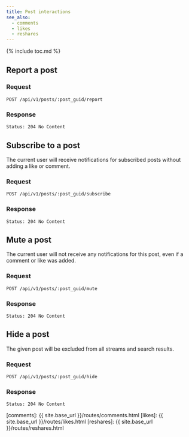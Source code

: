 ```yaml
---
title: Post interactions
see_also:
  - comments
  - likes
  - reshares
---
```


{% include toc.md %}

## Report a post

### Request

~~~
POST /api/v1/posts/:post_guid/report
~~~

### Response

~~~
Status: 204 No Content
~~~

## Subscribe to a post

The current user will receive notifications for subscribed posts without adding a like or comment.

### Request

~~~
POST /api/v1/posts/:post_guid/subscribe
~~~

### Response

~~~
Status: 204 No Content
~~~

## Mute a post

The current user will not receive any notifications for this post, even if a comment or like was added.

### Request

~~~
POST /api/v1/posts/:post_guid/mute
~~~

### Response

~~~
Status: 204 No Content
~~~

## Hide a post

The given post will be excluded from all streams and search results.

### Request

~~~
POST /api/v1/posts/:post_guid/hide
~~~

### Response

~~~
Status: 204 No Content
~~~

[comments]: {{ site.base_url }}/routes/comments.html
[likes]: {{ site.base_url }}/routes/likes.html
[reshares]: {{ site.base_url }}/routes/reshares.html
